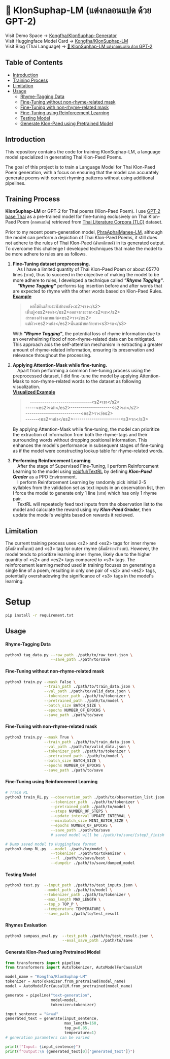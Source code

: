 # 🌾 KlonSuphap-LM (แต่งกลอนแปด ด้วย GPT-2)

Visit Demo Space -> [Kongfha/KlonSuphap-Generator](https://huggingface.co/spaces/Kongfha/KlonSuphap-Generator) <br>
Visit Huggingface Model Card -> [Kongfha/KlonSuphap-LM](https://huggingface.co/Kongfha/KlonSuphap-LM) <br>
Visit Blog (Thai Language) -> [🌾 KlonSuphap-LM แต่งกลอนแปด ด้วย GPT-2](https://medium.com/@kampanatyingseree4704/klonsuphap-lm-%E0%B9%81%E0%B8%95%E0%B9%88%E0%B8%87%E0%B8%81%E0%B8%A5%E0%B8%AD%E0%B8%99%E0%B9%81%E0%B8%9B%E0%B8%94-%E0%B8%94%E0%B9%89%E0%B8%A7%E0%B8%A2-gpt-2-d2baffc80907)

## Table of Contents
- [Introduction](#introductionIntroduction)
- [Training Process](#training-process)
- [Limitation](#limitation)
- [Usage](#usage)
    - [Rhyme-Tagging Data](#rhyme-tagging-data)
    - [Fine-Tuning without non-rhyme-related mask](#fine-tuning-without-non-rhyme-related-mask)
    - [Fine-Tuning with non-rhyme-related mask](#fine-tuning-with-non-rhyme-related-mask)
    - [Fine-Tuning using Reinforcement Learning](#fine-tuning-using-reinforcement-learning)
    - [Testing Model](#testing-model)
    - [Generate Klon-Paed using Pretrained Model](#generate-klon-paed-using-pretrained-model)

## Introduction
This repository contains the code for training KlonSuphap-LM, a language model specialized in generating Thai Klon-Paed Poems.

The goal of this project is to train a Language Model for Thai Klon-Paed Poem generation, with a focus on ensuring that the model can accurately generate poems with correct rhyming patterns without using additional pipelines.

## Training Process 

**KlonSuphap-LM** or GPT-2 for Thai poems (Klon-Paed Poem).
I use [GPT-2 base Thai](https://huggingface.co/flax-community/gpt2-base-thai) as a pre-trained model for fine-tuning exclusively
on Thai Klon-Paed Poem (กลอนแปด) retrieved from [Thai Literature Corpora (TLC)](https://attapol.github.io/tlc.html?fbclid=IwAR1UGV8hKGphwcuRCOCjJkVE4nC9yQ1_M_lFnxx9CLl9IzVKGK_mtbotQzU)  dataset.

Prior to my recent poem-generation model, [PhraAphaiManee-LM](https://huggingface.co/Kongfha/PhraAphaiManee-LM/), although the model can perform a
depiction of Thai Klon-Paed Poems, it still does not adhere to the rules of Thai Klon-Paed (ฉันทลักษณ์) in its generated output. To overcome this challenge I developed techniques that make the model to be more adhere to rules are as follows.

1. **Fine-Tuning dataset preprocessing.<br>**
   &ensp;&ensp;As I have a limited quantity of Thai Klon-Paed Poem or about 65770 lines (บาท), thus to succeed in the objective of making the model to be more adhere to rules,
   I developed a technique called ***"Rhyme Tagging"***. <br>
   &ensp;&ensp;***"Rhyme Tagging"*** performs tag insertion before and after words that are expected to rhyme with the other words based on Klon-Paed Rules. <br>
   <u>**Example**</u><br>
   >&ensp;&ensp;พอได้ยินเสียงระฆังข้างหลัง\<s2>เขา\</s2><br>เห็นผู้\<es2>เฒ่า\</es2>ออกจากชะวาก\<s2>ผา\</s2><br>สรรพางค์ร่างกายแก่ช\<es2>รา\</es2><br>แต่ผิว\<es2>หน้า\</es2>นั้นละม้ายคล้ายทา\<s3>รก\</s3>&ensp;&ensp;
   
   With ***"Rhyme Tagging"***, the potential loss of rhyme information due to an overwhelming flood of non-rhyme-related data can be mitigated. This approach aids the self-attention mechanism in extracting a greater amount of rhyme-related information, ensuring its preservation and relevance throughout the processing.

2. **Applying Attention-Mask while fine-tuning.<br>**
   &ensp;&ensp;Apart from performing a common fine-tuning process using the preprocessed dataset, I did fine-tune the model by applying Attention-Mask to non-rhyme-related words to the dataset as following visualization.<br>
   <u>**Visualized Example**</u><br>
   >&ensp;&ensp;------------------------------\<s2>เขา\</s2><br>-----\<es2>เฒ่า\</es2>--------------------\<s2>ผา\</s2><br>---------------------------\<es2>รา\</es2><br>------\<es2>หน้า\</es2>-----------------------\<s3>รก\</s3>&ensp;&ensp;

   By applying Attention-Mask while fine-tuning, the model can prioritize the extraction of information from both the rhyme-tags and their surrounding words without dropping positional information.
   This enhances the model's performance in subsequent stages of fine-tuning as if the model were constructing lookup table for rhyme-related words. 

3. **Performing Reinforcement Learning<br>**
   &ensp;&ensp;After the stage of Supervised Fine-Tuning, I perform Reinforcement Learning to the model using [voidful/TextRL](https://github.com/voidful/TextRL) by defining ***Klon-Paed Grader*** as a PPO Environment.<br>
   &ensp;&ensp;I perform Reinforcement Learning by randomly pick initial 2-5 syllables from the validation set as text inputs in an observation list, then I force the model to generate only 1 line (บาท) which has only 1 rhyme pair.<br>
   &ensp;&ensp;TextRL will repeatedly feed text inputs from the observation list to the model and calculate the reward using my ***Klon-Paed Grader***, then update the model's weights based on rewards it recieved.

## Limitation
The current training process uses \<s2> and \<es2> tags for inner rhyme (สัมผัสภายในบท) and \<s3> tag for outer rhyme (สัมผัสระหว่างบท). However, the model tends to prioritize learning inner rhyme, likely due to the higher quantity of \<s2> and \<es2> tags compared to \<s3> tags. The reinforcement learning method used in training focuses on generating a single line of a poem, resulting in only one pair of \<s2> and \<es2> tags, potentially overshadowing the significance of \<s3> tags in the model's learning.

# Setup
```bash
pip install -r requirement.txt
```

## Usage

#### Rhyme-Tagging Data
```bash
python3 tag_data.py --raw_path ./path/to/raw_text.json \
                    --save_path ./path/to/save
```

#### Fine-Tuning without non-rhyme-related mask 
```bash
python3 train.py --mask False \
                 --train_path ./path/to/train_data.json \
                 --val_path ./path/to/valid_data.json \
                 --tokenizer_path ./path/to/tokenizer \
                 --pretrained_path ./path/to/model \
                 --batch_size BATCH_SIZE \
                 --epochs NUMBER_OF_EPOCHS \
                 --save_path ./path/to/save
```

#### Fine-Tuning with non-rhyme-related mask 
```bash
python3 train.py --mask True \
                 --train_path ./path/to/train_data.json \
                 --val_path ./path/to/valid_data.json \
                 --tokenizer_path ./path/to/tokenizer \
                 --pretrained_path ./path/to/model \
                 --batch_size BATCH_SIZE \
                 --epochs NUMBER_OF_EPOCHS \
                 --save_path ./path/to/save
```

#### Fine-Tuning using Reinforcement Learning
```bash
# Train RL
python3 train_RL.py --observation_path ./path/to/observation_list.json \
                    --tokenizer_path  ./path/to/tokenizer \
                    --pretrained_path ./path/to/model \
                    --steps NUMBER_OF_STEPS \
                    --update_interval UPDATE_INTERVAL \
                    --minibatch_size MINI_BATCH_SIZE \
                    --epochs NUMBER_OF_EPOCHS \
                    --save_path ./path/to/save 
                    # saved model will be ./path/to/save/{step}_finish and ./path/to/save/best

# Dump saved model to Huggingface format
python3 dump_RL.py  --model ./path/to/model \
                    --tokenizer ./path/to/tokenizer \
                    --rl ./path/to/save/best \
                    --dumpdir ./path/to/save/dumped_model
```

#### Testing Model
```bash
python3 test.py  --input_path ./path/to/test_inputs.json \
                 --model_path ./path/to/model \
                 --tokenizer_path ./path/to/tokenizer \
                 --max_length MAX_LENGTH \
                 --top_p TOP_P \
                 --temperature TEMPERATURE \
                 --save_path ./path/to/test_result
```

#### Rhymes Evaluation
```bash
python3 sumpass_eval.py  --test_path ./path/to/test_result.json \
                         --eval_save_path ./path/to/save 
```

#### Generate Klon-Paed using Pretrained Model
```python
from transformers import pipeline
from transformers import AutoTokenizer, AutoModelForCausalLM

model_name = "Kongfha/KlonSuphap-LM"
tokenizer = AutoTokenizer.from_pretrained(model_name)
model = AutoModelForCausalLM.from_pretrained(model_name)

generate = pipeline("text-generation",
                    model=model,
                    tokenizer=tokenizer)

input_sentence = "มิตรแท้"
generated_text = generate(input_sentence,
                          max_length=160,
                          top_p=0.85,
                          temperature=1)
# generation parameters can be varied 

print(f"Input: {input_sentence}")
print(f"Output:\n {generated_text[0]['generated_text']}")
```

